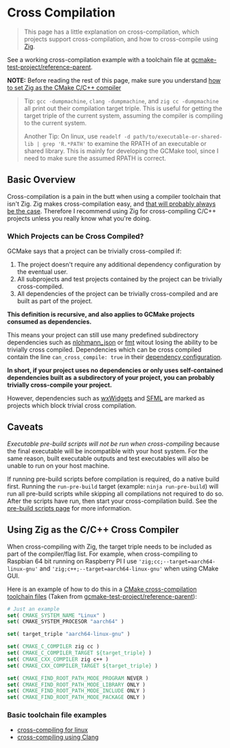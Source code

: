 # Cross Compilation

> This page has a little explanation on cross-compilation, which projects support cross-compilation,
> and how to cross-compile using [Zig](https://ziglang.org/).

See a working cross-compilation example with a toolchain file at
[gcmake-test-project/reference-parent](/gcmake-test-project/reference-parent/cross_compilation_toolchains/zig_to_RPI-64bit.toolchain.cmake).

**NOTE:** Before reading the rest of this page, make sure you understand
[how to set Zig as the CMake C/C++ compiler](compile_using_zig.md)

> Tip: `gcc -dumpmachine`, `clang -dumpmachine`, and `zig cc -dumpmachine` all print out their compilation
> target triple. This is useful for getting the target triple of the current system, assuming the compiler
> is compiling to the current system.
>
> Another Tip: On linux, use `readelf -d path/to/executable-or-shared-lib | grep 'R.*PATH'` to examine
> the RPATH of an executable or shared library. This is mainly for developing the GCMake tool, since I need
> to make sure the assumed RPATH is correct.

## Basic Overview

Cross-compilation is a pain in the butt when using a compiler toolchain that isn't Zig. Zig makes cross-compilation easy, and
[that will probably always be the case](https://ziglang.org/learn/overview/#cross-compiling-is-a-first-class-use-case).
Therefore I recommend using Zig for cross-compiling C/C++ projects unless you really know what you're doing.

### Which Projects can be Cross Compiled?

GCMake says that a project can be trivially cross-compiled if:

1. The project doesn't require any additional dependency configuration by the eventual user.
2. All subprojects and test projects contained by the project can be trivially cross-compiled.
3. All dependencies of the project can be trivially cross-compiled and are built as part of the project.

**This definition is recursive, and also applies to GCMake projects consumed as dependencies.**

This means your project can still use many predefined subdirectory dependencies such as
[nlohmann_json](/gcmake-dependency-configs/nlohmann_json/) or [fmt](/gcmake-dependency-configs/fmt)
witout losing the ability to be trivially cross compiled.
Dependencies which can be cross compiled contain the line `can_cross_compile: true` in their
[dependency configuration](/gcmake-dependency-configs/).

**In short, if your project uses no dependencies or only uses self-contained dependencies built as**
**a subdirectory of your project, you can probably trivially cross-compile your project.**

However, dependencies such as [wxWidgets](/gcmake-dependency-configs/wxWidgets/) and
[SFML](/gcmake-dependency-configs/SFML/) are marked as projects which block trivial cross compilation.

## Caveats

*Executable pre-build scripts will not be run when cross-compiling* because the final executable will
be incompatible with your host system. For the same reason, built executable outputs and test executables
will also be unable to run on your host machine.

If running pre-build scripts before compilation is required, do a native build first. Running the
`run-pre-build` target (example: `ninja run-pre-build`) will run all pre-build scripts while skipping
all compilations not required to do so. After the scripts have run, then start your cross-compilation build.
See the [pre-build scripts page](pre_build_scripts.md) for more information.

## Using Zig as the C/C++ Cross Compiler

When cross-compiling with Zig, the target triple needs to be included as part of the compiler/flag list.
For example, when cross-compiling to Raspbian 64 bit running on Raspberry PI I use
`'zig;cc;--target=aarch64-linux-gnu'` and `'zig;c++;--target=aarch64-linux-gnu'` when using CMake GUI.

Here is an example of how to do this in a
[CMake cross-compilation toolchain files](https://cmake.org/cmake/help/latest/manual/cmake-toolchains.7.html)
(Taken from [gcmake-test-project/reference-parent](/gcmake-test-project/reference-parent/)):

``` cmake
# Just an example
set( CMAKE_SYSTEM_NAME "Linux" )
set( CMAKE_SYSTEM_PROCESOR "aarch64" )

set( target_triple "aarch64-linux-gnu" )

set( CMAKE_C_COMPILER zig cc )
set( CMAKE_C_COMPILER_TARGET ${target_triple} )
set( CMAKE_CXX_COMPILER zig c++ )
set( CMAKE_CXX_COMPILER_TARGET ${target_triple} )

set( CMAKE_FIND_ROOT_PATH_MODE_PROGRAM NEVER )
set( CMAKE_FIND_ROOT_PATH_MODE_LIBRARY ONLY )
set( CMAKE_FIND_ROOT_PATH_MODE_INCLUDE ONLY )
set( CMAKE_FIND_ROOT_PATH_MODE_PACKAGE ONLY )
```

### Basic toolchain file examples

- [cross-compiling for linux](https://cmake.org/cmake/help/latest/manual/cmake-toolchains.7.html#cross-compiling-for-linux)
- [cross-compiling using Clang](https://cmake.org/cmake/help/latest/manual/cmake-toolchains.7.html#cross-compiling-using-clang)
